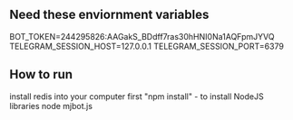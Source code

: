 ## Need these enviornment variables
BOT_TOKEN=244295826:AAGakS_BDdff7ras30hHNI0Na1AQFpmJYVQ
TELEGRAM_SESSION_HOST=127.0.0.1
TELEGRAM_SESSION_PORT=6379

## How to run
install redis into your computer first
"npm install" - to install NodeJS libraries
node mjbot.js
